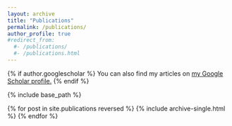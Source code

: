 ```yaml
---
layout: archive
title: "Publications"
permalink: /publications/
author_profile: true
#redirect_from:
  #- /publications/
  #- /publications.html
---
```


{% if author.googlescholar %}
  You can also find my articles on <u><a href="{{author.googlescholar}}">my Google Scholar profile</a>.</u>
{% endif %}

{% include base_path %}

{% for post in site.publications reversed %}
  {% include archive-single.html %}
{% endfor %}
